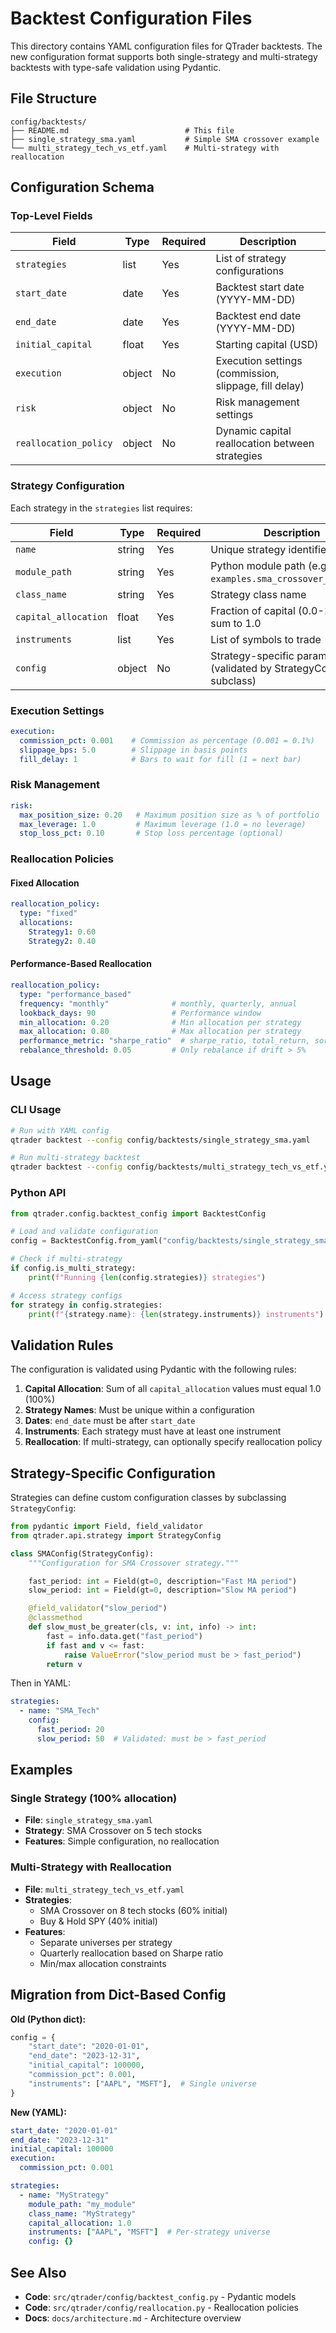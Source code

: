 # Backtest Configuration Files

This directory contains YAML configuration files for QTrader backtests. The new configuration format supports both single-strategy and multi-strategy backtests with type-safe validation using Pydantic.

## File Structure

```
config/backtests/
├── README.md                          # This file
├── single_strategy_sma.yaml           # Simple SMA crossover example
└── multi_strategy_tech_vs_etf.yaml    # Multi-strategy with reallocation
```

## Configuration Schema

### Top-Level Fields

| Field                 | Type   | Required | Description                                           |
| --------------------- | ------ | -------- | ----------------------------------------------------- |
| `strategies`          | list   | Yes      | List of strategy configurations                       |
| `start_date`          | date   | Yes      | Backtest start date (YYYY-MM-DD)                      |
| `end_date`            | date   | Yes      | Backtest end date (YYYY-MM-DD)                        |
| `initial_capital`     | float  | Yes      | Starting capital (USD)                                |
| `execution`           | object | No       | Execution settings (commission, slippage, fill delay) |
| `risk`                | object | No       | Risk management settings                              |
| `reallocation_policy` | object | No       | Dynamic capital reallocation between strategies       |

### Strategy Configuration

Each strategy in the `strategies` list requires:

| Field                | Type   | Required | Description                                                         |
| -------------------- | ------ | -------- | ------------------------------------------------------------------- |
| `name`               | string | Yes      | Unique strategy identifier                                          |
| `module_path`        | string | Yes      | Python module path (e.g., `examples.sma_crossover_strategy`)        |
| `class_name`         | string | Yes      | Strategy class name                                                 |
| `capital_allocation` | float  | Yes      | Fraction of capital (0.0-1.0), must sum to 1.0                      |
| `instruments`        | list   | Yes      | List of symbols to trade                                            |
| `config`             | object | No       | Strategy-specific parameters (validated by StrategyConfig subclass) |

### Execution Settings

```yaml
execution:
  commission_pct: 0.001    # Commission as percentage (0.001 = 0.1%)
  slippage_bps: 5.0        # Slippage in basis points
  fill_delay: 1            # Bars to wait for fill (1 = next bar)
```

### Risk Management

```yaml
risk:
  max_position_size: 0.20   # Maximum position size as % of portfolio
  max_leverage: 1.0         # Maximum leverage (1.0 = no leverage)
  stop_loss_pct: 0.10       # Stop loss percentage (optional)
```

### Reallocation Policies

#### Fixed Allocation

```yaml
reallocation_policy:
  type: "fixed"
  allocations:
    Strategy1: 0.60
    Strategy2: 0.40
```

#### Performance-Based Reallocation

```yaml
reallocation_policy:
  type: "performance_based"
  frequency: "monthly"              # monthly, quarterly, annual
  lookback_days: 90                 # Performance window
  min_allocation: 0.20              # Min allocation per strategy
  max_allocation: 0.80              # Max allocation per strategy
  performance_metric: "sharpe_ratio"  # sharpe_ratio, total_return, sortino_ratio
  rebalance_threshold: 0.05         # Only rebalance if drift > 5%
```

## Usage

### CLI Usage

```bash
# Run with YAML config
qtrader backtest --config config/backtests/single_strategy_sma.yaml

# Run multi-strategy backtest
qtrader backtest --config config/backtests/multi_strategy_tech_vs_etf.yaml
```

### Python API

```python
from qtrader.config.backtest_config import BacktestConfig

# Load and validate configuration
config = BacktestConfig.from_yaml("config/backtests/single_strategy_sma.yaml")

# Check if multi-strategy
if config.is_multi_strategy:
    print(f"Running {len(config.strategies)} strategies")

# Access strategy configs
for strategy in config.strategies:
    print(f"{strategy.name}: {len(strategy.instruments)} instruments")
```

## Validation Rules

The configuration is validated using Pydantic with the following rules:

1. **Capital Allocation**: Sum of all `capital_allocation` values must equal 1.0 (100%)
1. **Strategy Names**: Must be unique within a configuration
1. **Dates**: `end_date` must be after `start_date`
1. **Instruments**: Each strategy must have at least one instrument
1. **Reallocation**: If multi-strategy, can optionally specify reallocation policy

## Strategy-Specific Configuration

Strategies can define custom configuration classes by subclassing `StrategyConfig`:

```python
from pydantic import Field, field_validator
from qtrader.api.strategy import StrategyConfig

class SMAConfig(StrategyConfig):
    """Configuration for SMA Crossover strategy."""

    fast_period: int = Field(gt=0, description="Fast MA period")
    slow_period: int = Field(gt=0, description="Slow MA period")

    @field_validator("slow_period")
    @classmethod
    def slow_must_be_greater(cls, v: int, info) -> int:
        fast = info.data.get("fast_period")
        if fast and v <= fast:
            raise ValueError("slow_period must be > fast_period")
        return v
```

Then in YAML:

```yaml
strategies:
  - name: "SMA_Tech"
    config:
      fast_period: 20
      slow_period: 50  # Validated: must be > fast_period
```

## Examples

### Single Strategy (100% allocation)

- **File**: `single_strategy_sma.yaml`
- **Strategy**: SMA Crossover on 5 tech stocks
- **Features**: Simple configuration, no reallocation

### Multi-Strategy with Reallocation

- **File**: `multi_strategy_tech_vs_etf.yaml`
- **Strategies**:
  - SMA Crossover on 8 tech stocks (60% initial)
  - Buy & Hold SPY (40% initial)
- **Features**:
  - Separate universes per strategy
  - Quarterly reallocation based on Sharpe ratio
  - Min/max allocation constraints

## Migration from Dict-Based Config

**Old (Python dict):**

```python
config = {
    "start_date": "2020-01-01",
    "end_date": "2023-12-31",
    "initial_capital": 100000,
    "commission_pct": 0.001,
    "instruments": ["AAPL", "MSFT"],  # Single universe
}
```

**New (YAML):**

```yaml
start_date: "2020-01-01"
end_date: "2023-12-31"
initial_capital: 100000
execution:
  commission_pct: 0.001

strategies:
  - name: "MyStrategy"
    module_path: "my_module"
    class_name: "MyStrategy"
    capital_allocation: 1.0
    instruments: ["AAPL", "MSFT"]  # Per-strategy universe
    config: {}
```

## See Also

- **Code**: `src/qtrader/config/backtest_config.py` - Pydantic models
- **Code**: `src/qtrader/config/reallocation.py` - Reallocation policies
- **Docs**: `docs/architecture.md` - Architecture overview
